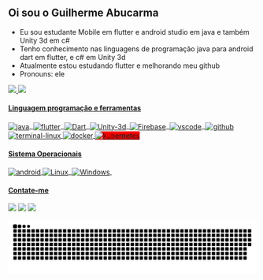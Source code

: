 ## Oi sou o Guilherme Abucarma

- Eu sou estudante Mobile em flutter e android studio em java e também Unity 3d em c#
- Tenho conhecimento nas linguagens de programação java para android dart em flutter, e c# em Unity 3d
- Atualmente estou estudando flutter e melhorando meu github
- Pronouns: ele <!-- - 📨 Contate-me no email: guiabucarma@gmail.com ou guiabucarma@hotmail.com -->

<div>
  <a href="https://github.com/guireino">
  <img height="180em" src="https://github-readme-stats.vercel.app/api?username=guireino&show_icons=true&theme=dark&include_all_commits=true&count_private=true"/>
  <img height="180em" src="https://github-readme-stats.vercel.app/api/top-langs/?username=guireino&layout=compact&langs_count=7&theme=dark"/>
</div>

  
#### Linguagem programação e ferramentas
<div style="display: inline_block">
   <img align="center" alt="java" height="21" width="61" src="https://img.shields.io/badge/Java-ED8B00?style=for-the-badge&logo=java&logoColor=white">&nbsp;
   <img align="center" alt="flutter" height="17" width="61" src="https://img.shields.io/badge/Flutter-02569B?style=for-thebadge&logo=flutter&logoColor=white">&nbsp;
   <img align="center" alt="Dart" height="21" width="61" src="https://img.shields.io/badge/Dart-0175C2?style=for-the-badge&logo=dart&logoColor=white">&nbsp;
   <img align="center" alt="Unity-3d" height="21" width="61" src="https://img.shields.io/badge/Unity-100000?style=for-the-badge&logo=unity&logoColor=white">&nbsp;
   <img align="center" alt="Firebase" height="35" width="40" src="https://cdn.jsdelivr.net/gh/devicons/devicon/icons/firebase/firebase-plain-wordmark.svg">&nbsp;
   <img align="center" alt="vscode" height="35" width="40" src="https://cdn.jsdelivr.net/gh/devicons/devicon/icons/vscode/vscode-original.svg">&nbsp;
   <img align="center" alt="github" height="35" width="40" src="https://cdn.jsdelivr.net/gh/devicons/devicon/icons/git/git-plain-wordmark.svg">
   <img align="center" alt="terminal-linux" height="35" width="40" src="https://cdn-icons-png.flaticon.com/512/2809/2809425.png">
   <img align="center" alt="docker" height="35" width="40" src="https://cdn.jsdelivr.net/gh/devicons/devicon/icons/docker/docker-original-wordmark.svg" />
   <img align="center" alt="kubernetes" height="35" width="40" style="background-color:red" src="https://cdn.jsdelivr.net/gh/devicons/devicon/icons/kubernetes/kubernetes-plain-wordmark.svg" />

</div>
  
 #### Sistema Operacionais
 <div style="display: inline_block">
   <img align="center" alt="android" height="30" width="40" src="https://cdn.jsdelivr.net/gh/devicons/devicon/icons/android/android-plain.svg">
   <img align="center" alt="Linux" height="30" width="35" src="https://cdn.jsdelivr.net/gh/devicons/devicon/icons/linux/linux-original.svg">&nbsp;
   <img align="center" alt="Windows" height="30" width="30" src="https://cdn.jsdelivr.net/gh/devicons/devicon/icons/windows8/windows8-original.svg">&nbsp;
</div>
  
  <!-- <div style="display: inline_block"><br>
  <img align="center" alt="android" height="30" width="40" src="https://cdn.jsdelivr.net/gh/devicons/devicon/icons/android/android-plain.svg">
   <img align="center" alt="java" height="30" width="40" src="https://img.icons8.com/color/96/000000/java-coffee-cup-logo--v2.png">
   <img align="center" alt="flutter" height="25" width="40" src="https://cdn.jsdelivr.net/gh/devicons/devicon/icons/flutter/flutter-plain.svg">&nbsp;
   <img align="center" alt="Unity-3d" height="30" width="35" src="https://icon-library.com/images/unity-icon/unity-icon-26.jpg">&nbsp;
   <img align="center" alt="Firebase" height="35" width="40" src="https://cdn.jsdelivr.net/gh/devicons/devicon/icons/firebase/firebase-plain-wordmark.svg">&nbsp;
   <img align="center" alt="github" height="35" width="40" src="https://cdn.jsdelivr.net/gh/devicons/devicon/icons/git/git-plain-wordmark.svg">
</div> -->

#### Contate-me
<div> 
  <a href = "mailto:guiabucarma@gmail.com"><img src="https://img.shields.io/badge/-Gmail-%23333?style=for-the-badge&logo=gmail&logoColor=white" target="_blank"></a>
  <a href="https://www.linkedin.com/in/guilherme-abucarma-2a34b1175/" target="_blank"><img src="https://img.shields.io/badge/-LinkedIn-%230077B5?style=for-the-badge&logo=linkedin&logoColor=white" target="_blank"></a> 
  <a href="mailto:guiabucarma@hotmail.com" target="_blank"><img src="https://img.shields.io/badge/Microsoft_Outlook-0078D4?style=for-the-badge&logo=microsoft-outlook&logoColor=white" target="_blank"></a>

  ![Snake animation](https://github.com/guireino/guireino/blob/output/github-contribution-grid-snake.svg)
 
</div>

